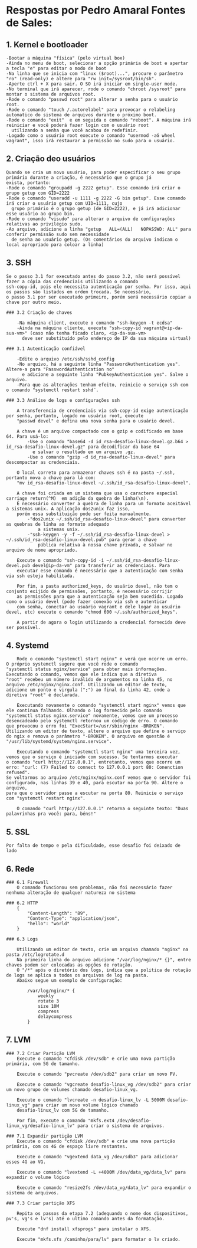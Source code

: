 # Respostas por Pedro Amaral Fontes de Sales:


## 1. Kernel e bootloader

    -Bootar a máquina "física" (pelo virtual box)
    -Ainda no menu de boot, selecionar a opção primária de boot e apertar a tecla "e" para editar o modo de boot
    -Na linha que se inicia com "linux ($root)...", procure o parâmetro "ro" (read-only) e altere para "rw init=/sysroot/bin/sh". 
    -Aperte ctrl + X para sair. O SO irá iniciar em single-user mode.
    -No terminal que irá aparecer, rode o comando "chroot /sysroot" para montar o sistema de arquivos root.
    -Rode o comando "passwd root" para alterar a senha para o usuário root.
    -Rode o comando "touch /.autorelabel" para provocar o relabeling automatico do sistema de arquivos durante o próximo boot.
    -Rode o comando "exit"  e em seguida o comando "reboot". A máquina irá reiniciar e você poderá fazer login com o usuário root 
      utilizando a senha que você acabou de redefinir.
    -Logado como o usuário root execute o comando "usermod -aG wheel vagrant", isso irá restaurar a permissão no sudo para o usuário.

## 2. Criação deo usuários 

    Quando se cria um novo usuário, para poder especificar o seu grupo primário durante a criação, é necessário que o grupo já
    exista, portanto:
    -Rode o comando "groupadd -g 2222 getup". Esse comando irá criar o grupo getup com GID=2222
    -Rode o comando "useradd -u 1111 -g 2222 -G bin getup". Esse comando irá criar o usuário getup com UID=1111, cujo
      grupo primário é o grupo getup (de GID=2222), e já irá adicionar esse usuário ao grupo bin.
    -Rode o comando "visudo" para alterar o arquivo de configurações relativas ao privilégio sudo.
    -Ao arquivo, adicione a linha "getup   ALL=(ALL)   NOPASSWD: ALL" para conferir permissão sudo sem necessidade
      de senha ao usuário getup. (Os comentários do arquivo indicam o local apropriado para coloar a linha)

## 3. SSH

    Se o passo 3.1 for executado antes do passo 3.2, não será possível fazer a cópia das credenciais utilizando o comando
    ssh-copy-id, pois ele necessita autenticação por senha. Por isso, aqui os passos são listados em ordem trocada. Se necessário,
    o passo 3.1 por ser executado primeiro, porém será necessário copiar a chave por outro meio.
    
    ### 3.2 Criação de chaves

        -Na máquina client, execute o comando "ssh-keygen -t ecdsa"
        -Ainda na máquina cliente, execute "ssh-copy-id vagrant@<ip-da-sua-vm>" (caso não tenha ficado claro, <ip-da-sua-vm>
          deve ser substituído pelo endereço de IP da sua máquina virtual)

    ### 3.1 Autenticação confiável

        -Edite o arquivo /etc/ssh/sshd_config
        -No arquivo, há a seguinte linha "PasswordAuthentication yes". Altere-a para "PasswordAuthentication no"
          e adicione a seguinte linha "PubkeyAuthentication yes". Salve o arquivo.
        -Para que as alterações tenham efeito, reinicie o serviço ssh com o comando "systemctl restart sshd¨.

    ### 3.3 Análise de logs e configurações ssh

        A transferencia de credenciais via ssh-copy-id exige autenticação por senha, portanto, logado no usuário root, execute
        "passwd devel" e defina uma nova senha para o usuário devel.         

        A chave é um arquivo compactado com o gzip e codificado em base 64. Para usá-lo:
            -Use o comando "base64 -d id_rsa-desafio-linux-devel.gz.b64 > id_rsa-desafio-linux-devel.gz" para decodificar da base 64
              e salvar o resultado em um arquivo .gz.
            -Use o comando "gzip -d id_rsa-desafio-linux-devel" para descompactar as credenciais.
        
        O local correto para armazenar chaves ssh é na pasta ~/.ssh, portanto mova a chave para lá com:
        "mv id_rsa-desafio-linux-devel ~/.ssh/id_rsa-desafio-linux-devel". 
        
        A chave foi criada em um sistema que usa o caractere especial carriage return(^M)  em adição da quebra de linha(\n).
        É necessário converter a quebra de linha para um formato aceitável a sistemas unix. A aplicação dos2unix faz isso,
        porém essa substituição pode ser feita manualmente.
            -"dos2unix ~/.ssh/id_rsa-desafio-linux-devel" para converter as quebras de linha ao formato adequado 
                a sistemas unix.
            -"ssh-keygen -y -f ~/.ssh/id_rsa-desafio-linux-devel > ~/.ssh/id_rsa-desafio-linux-devel.pub" para gerar a chave
                pública relativa à nossa chave privada, e salvar no arquivo de nome apropriado.

        Execute o comando "ssh-copy-id -i ~/.ssh/id_rsa-desafio-linux-devel.pub devel@ip-da-vm" para transferir as credenciais. Para
        executar esse comando é necessário que a autenticação com senha via ssh esteja habilitada.

        Por fim, a pasta authorized_keys, do usuário devel, não tem o conjunto exijido de permissões, portanto, é necessário corrijir
        as permissões para que a autenticação seja bem sucedida. Logado como o usuário devel (pode fazer conexão via ssh e autenticar
        com senha, conectar ao usuário vagrant e dele logar ao usuário devel, etc) execute o comando "chmod 600 ~/.ssh/authorized_keys".
        
        A partir de agora o login utilizando a credencial fornecida deve ser possível.
## 4. Systemd

        Rode o comando "systemctl start nginx" e verá que ocorre um erro. O próprio systemctl sugere que você rode o comando
    "systemctl status nginx/service" para obter mais informações. Executando o comando, vemos que ele indica que a diretiva
    "root" recebeu um número inválido de argumentos na linha 45, no arquivo /etc/nginx/nginx.conf. Utilizando um editor de texto, 
    adicione um ponto e virgula (";") ao final da linha 42, onde a diretiva "root" é declarada.

        Executando novamente o comando "systemctl start nginx" vemos que ele continua falhando. Olhando o log fornecido pelo comando
    "systemctl status nginx.service" novamente, vemos que um processo desencadeado pelo systemctl retornou um código de erro. O comando
    que provocou o erro foi "ExecStart=/usr/sbin/nginx -BROKEN". Utilizando um editor de texto, altere o arquivo que define o serviço
    do ngix e remova o parâmetro "-BROKEN". O arquivo em questão é "/usr/lib/systemd/system/nginx.service".

        Executando o comando "systemctl start nginx" uma terceira vez, vemos que o serviço é iniciado com sucesso. Se tentarmos executar
    o comando "curl http://127.0.0.1", entretanto, vemos que ocorre um erro: "curl: (7) Failed to connect to 127.0.0.1 port 80: Conenction refused".
    Se voltarmos ao arquivo /etc/nginx/nginx.conf vemos que o servidor foi configurado, nas linhas 39 e 40, para escutar na porta 90. Altere o arquivo,
    para que o servidor passe a escutar na porta 80. Reinicie o serviço com "systemctl restart nginx".

        O comando "curl http://127.0.0.1" retorna o seguinte texto: "Duas palavrinhas pra você: para, béns!"

## 5. SSL
    
    Por falta de tempo e pela dificuldade, esse desafio foi deixado de lado 
    
## 6. Rede
    
    ### 6.1 Firewall
        O comando funcionou sem problemas, não foi necessário fazer nenhuma alteração de qualquer natureza no sistema
    
    ### 6.2 HTTP
        {
            "Content-Length": "89", 
            "Content-Type": "application/json", 
            "hello": "world"
        }

    ### 6.3 Logs

        Utilizando um editor de texto, crie um arquivo chamado "nginx" na pasta /etc/logrotate.d
        Na primeira linha do arquivo adicione "/var/log/nginx/* {}", entre chaves podem ser colocadas as opções de rotação.
        O "/*" após o diretório dos logs, indica que a politica de rotação de logs se aplica a todos os arquivos de log na pasta.
        Abaixo segue um exemplo de configuração:

            /var/log/nginx/* {
            	weekly
            	rotate 3
            	size 10M
            	compress
            	delaycompress
            }

## 7. LVM
    
    ### 7.2 Criar Partição LVM
        Execute o comando "cfdisk /dev/sdb" e crie uma nova partição primária, com 5G de tamanho.

        Execute o comando "pvcreate /dev/sdb2" para criar um novo PV.

        Execute o comando "vgcreate desafio-linux_vg /dev/sdb2" para criar um novo grupo de volumes chamado desafio-linux_vg.

        Execute o comando "lvcreate -n desafio-linux_lv -L 5000M desafio-linux_vg" para criar um novo volume lógico chamado
        desafio-linux_lv com 5G de tamanho.

        Por fim, execute o comando "mkfs.ext4 /dev/desafio-linux_vg/desafio-linux_lv" para criar o sistema de arquivos.  

    ### 7.1 Expandir partição LVM
        Execute o comando "cfdisk /dev/sdb" e crie uma nova partição primária, com os 4G de espaço livre restantes.

        Execute o comando "vgextend data_vg /dev/sdb3" para adicionar esses 4G ao VG.
        
        Execute o comando "lvextend -L +4000M /dev/data_vg/data_lv" para expandir o volume lógico

        Execute o comando "resize2fs /dev/data_vg/data_lv" para expandir o sistema de arquivos.

    ### 7.3 Criar partição XFS
        
        Repita os passos da etapa 7.2 (adequando o nome dos dispositivos, pv's, vg's e lv's) até o ultimo comando antes da formatação.
        
        Execute "dnf install xfsprogs" para instalar o XFS.

        Execute "mkfs.xfs /caminho/para/lv" para formatar o lv criado.
        
